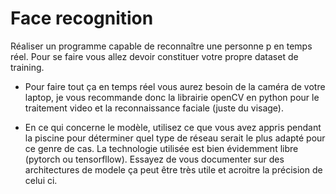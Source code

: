 # Face recognition

Réaliser un programme capable de reconnaître une personne p en temps réel.
Pour se faire vous allez devoir constituer votre propre dataset de training.

- Pour faire tout ça en temps réel vous aurez besoin de la caméra de votre laptop, je vous recommande donc la librairie openCV en python pour le traitement video et la reconnaissance faciale (juste du visage).

- En ce qui concerne le modèle, utilisez ce que vous avez appris pendant la piscine pour déterminer quel type de réseau serait le plus adapté pour ce genre de cas. La technologie utilisée est bien évidemment libre (pytorch ou tensorfllow). Essayez de vous documenter sur des architectures de modele ça peut être très utile et acroitre la précision de celui ci.
